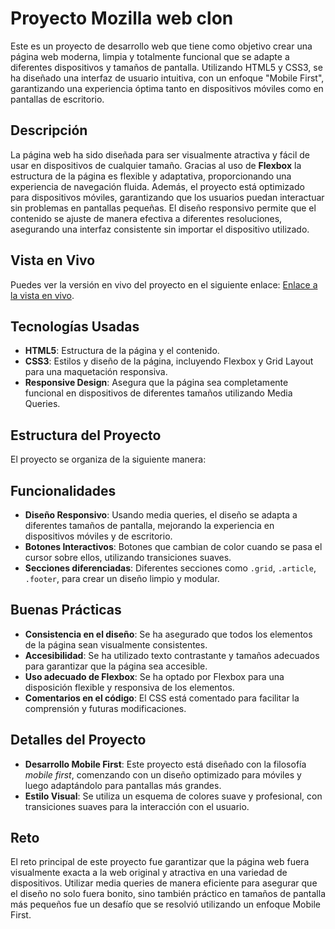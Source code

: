 # Proyecto Mozilla web clon

Este es un proyecto de desarrollo web que tiene como objetivo crear una página web moderna, limpia y totalmente funcional que se adapte a diferentes dispositivos y tamaños de pantalla. Utilizando HTML5 y CSS3, se ha diseñado una interfaz de usuario intuitiva, con un enfoque "Mobile First", garantizando una experiencia óptima tanto en dispositivos móviles como en pantallas de escritorio.

## Descripción

La página web ha sido diseñada para ser visualmente atractiva y fácil de usar en dispositivos de cualquier tamaño. Gracias al uso de **Flexbox** la estructura de la página es flexible y adaptativa, proporcionando una experiencia de navegación fluida. Además, el proyecto está optimizado para dispositivos móviles, garantizando que los usuarios puedan interactuar sin problemas en pantallas pequeñas. El diseño responsivo permite que el contenido se ajuste de manera efectiva a diferentes resoluciones, asegurando una interfaz consistente sin importar el dispositivo utilizado.

## Vista en Vivo

Puedes ver la versión en vivo del proyecto en el siguiente enlace: [Enlace a la vista en vivo](https://mozilla-website-clon.netlify.app).

## Tecnologías Usadas

- **HTML5**: Estructura de la página y el contenido.
- **CSS3**: Estilos y diseño de la página, incluyendo Flexbox y Grid Layout para una maquetación responsiva.
- **Responsive Design**: Asegura que la página sea completamente funcional en dispositivos de diferentes tamaños utilizando Media Queries.

## Estructura del Proyecto

El proyecto se organiza de la siguiente manera:


## Funcionalidades

- **Diseño Responsivo**: Usando media queries, el diseño se adapta a diferentes tamaños de pantalla, mejorando la experiencia en dispositivos móviles y de escritorio.
- **Botones Interactivos**: Botones que cambian de color cuando se pasa el cursor sobre ellos, utilizando transiciones suaves.
- **Secciones diferenciadas**: Diferentes secciones como `.grid`, `.article`, `.footer`, para crear un diseño limpio y modular.

## Buenas Prácticas

- **Consistencia en el diseño**: Se ha asegurado que todos los elementos de la página sean visualmente consistentes.
- **Accesibilidad**: Se ha utilizado texto contrastante y tamaños adecuados para garantizar que la página sea accesible.
- **Uso adecuado de Flexbox**: Se ha optado por Flexbox para una disposición flexible y responsiva de los elementos.
- **Comentarios en el código**: El CSS está comentado para facilitar la comprensión y futuras modificaciones.

## Detalles del Proyecto

- **Desarrollo Mobile First**: Este proyecto está diseñado con la filosofía *mobile first*, comenzando con un diseño optimizado para móviles y luego adaptándolo para pantallas más grandes.
- **Estilo Visual**: Se utiliza un esquema de colores suave y profesional, con transiciones suaves para la interacción con el usuario.

## Reto

El reto principal de este proyecto fue garantizar que la página web fuera visualmente exacta a la web original y atractiva en una variedad de dispositivos. Utilizar media queries de manera eficiente para asegurar que el diseño no solo fuera bonito, sino también práctico en tamaños de pantalla más pequeños fue un desafío que se resolvió utilizando un enfoque Mobile First.